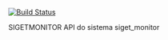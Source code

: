 [![Build Status](https://travis-ci.org/samuelbrasil/sigetmonitor.svg?branch=master)](https://travis-ci.org/samuelbrasil/sigetmonitor)

SIGETMONITOR
API do sistema siget_monitor

